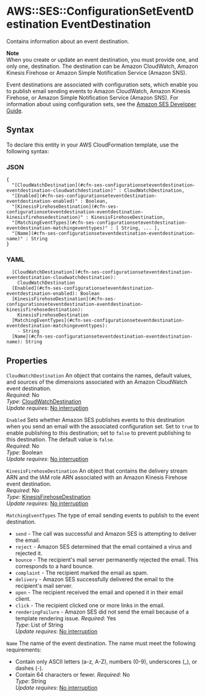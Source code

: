 # AWS::SES::ConfigurationSetEventDestination EventDestination<a name="aws-properties-ses-configurationseteventdestination-eventdestination"></a>

Contains information about an event destination\.

**Note**  
When you create or update an event destination, you must provide one, and only one, destination\. The destination can be Amazon CloudWatch, Amazon Kinesis Firehose or Amazon Simple Notification Service \(Amazon SNS\)\.

Event destinations are associated with configuration sets, which enable you to publish email sending events to Amazon CloudWatch, Amazon Kinesis Firehose, or Amazon Simple Notification Service \(Amazon SNS\)\. For information about using configuration sets, see the [Amazon SES Developer Guide](https://docs.aws.amazon.com/ses/latest/DeveloperGuide/monitor-sending-activity.html)\.

## Syntax<a name="aws-properties-ses-configurationseteventdestination-eventdestination-syntax"></a>

To declare this entity in your AWS CloudFormation template, use the following syntax:

### JSON<a name="aws-properties-ses-configurationseteventdestination-eventdestination-syntax.json"></a>

```
{
  "[CloudWatchDestination](#cfn-ses-configurationseteventdestination-eventdestination-cloudwatchdestination)" : CloudWatchDestination,
  "[Enabled](#cfn-ses-configurationseteventdestination-eventdestination-enabled)" : Boolean,
  "[KinesisFirehoseDestination](#cfn-ses-configurationseteventdestination-eventdestination-kinesisfirehosedestination)" : KinesisFirehoseDestination,
  "[MatchingEventTypes](#cfn-ses-configurationseteventdestination-eventdestination-matchingeventtypes)" : [ String, ... ],
  "[Name](#cfn-ses-configurationseteventdestination-eventdestination-name)" : String
}
```

### YAML<a name="aws-properties-ses-configurationseteventdestination-eventdestination-syntax.yaml"></a>

```
  [CloudWatchDestination](#cfn-ses-configurationseteventdestination-eventdestination-cloudwatchdestination): 
    CloudWatchDestination
  [Enabled](#cfn-ses-configurationseteventdestination-eventdestination-enabled): Boolean
  [KinesisFirehoseDestination](#cfn-ses-configurationseteventdestination-eventdestination-kinesisfirehosedestination): 
    KinesisFirehoseDestination
  [MatchingEventTypes](#cfn-ses-configurationseteventdestination-eventdestination-matchingeventtypes): 
    - String
  [Name](#cfn-ses-configurationseteventdestination-eventdestination-name): String
```

## Properties<a name="aws-properties-ses-configurationseteventdestination-eventdestination-properties"></a>

`CloudWatchDestination`  <a name="cfn-ses-configurationseteventdestination-eventdestination-cloudwatchdestination"></a>
An object that contains the names, default values, and sources of the dimensions associated with an Amazon CloudWatch event destination\.  
*Required*: No  
*Type*: [CloudWatchDestination](aws-properties-ses-configurationseteventdestination-cloudwatchdestination.md)  
*Update requires*: [No interruption](https://docs.aws.amazon.com/AWSCloudFormation/latest/UserGuide/using-cfn-updating-stacks-update-behaviors.html#update-no-interrupt)

`Enabled`  <a name="cfn-ses-configurationseteventdestination-eventdestination-enabled"></a>
Sets whether Amazon SES publishes events to this destination when you send an email with the associated configuration set\. Set to `true` to enable publishing to this destination; set to `false` to prevent publishing to this destination\. The default value is `false`\.  
*Required*: No  
*Type*: Boolean  
*Update requires*: [No interruption](https://docs.aws.amazon.com/AWSCloudFormation/latest/UserGuide/using-cfn-updating-stacks-update-behaviors.html#update-no-interrupt)

`KinesisFirehoseDestination`  <a name="cfn-ses-configurationseteventdestination-eventdestination-kinesisfirehosedestination"></a>
An object that contains the delivery stream ARN and the IAM role ARN associated with an Amazon Kinesis Firehose event destination\.  
*Required*: No  
*Type*: [KinesisFirehoseDestination](aws-properties-ses-configurationseteventdestination-kinesisfirehosedestination.md)  
*Update requires*: [No interruption](https://docs.aws.amazon.com/AWSCloudFormation/latest/UserGuide/using-cfn-updating-stacks-update-behaviors.html#update-no-interrupt)

`MatchingEventTypes`  <a name="cfn-ses-configurationseteventdestination-eventdestination-matchingeventtypes"></a>
The type of email sending events to publish to the event destination\.  
+  `send` \- The call was successful and Amazon SES is attempting to deliver the email\.
+  `reject` \- Amazon SES determined that the email contained a virus and rejected it\.
+  `bounce` \- The recipient's mail server permanently rejected the email\. This corresponds to a hard bounce\.
+  `complaint` \- The recipient marked the email as spam\.
+  `delivery` \- Amazon SES successfully delivered the email to the recipient's mail server\.
+  `open` \- The recipient received the email and opened it in their email client\.
+  `click` \- The recipient clicked one or more links in the email\.
+  `renderingFailure` \- Amazon SES did not send the email because of a template rendering issue\.
*Required*: Yes  
*Type*: List of String  
*Update requires*: [No interruption](https://docs.aws.amazon.com/AWSCloudFormation/latest/UserGuide/using-cfn-updating-stacks-update-behaviors.html#update-no-interrupt)

`Name`  <a name="cfn-ses-configurationseteventdestination-eventdestination-name"></a>
The name of the event destination\. The name must meet the following requirements:  
+ Contain only ASCII letters \(a\-z, A\-Z\), numbers \(0\-9\), underscores \(\_\), or dashes \(\-\)\.
+ Contain 64 characters or fewer\.
*Required*: No  
*Type*: String  
*Update requires*: [No interruption](https://docs.aws.amazon.com/AWSCloudFormation/latest/UserGuide/using-cfn-updating-stacks-update-behaviors.html#update-no-interrupt)